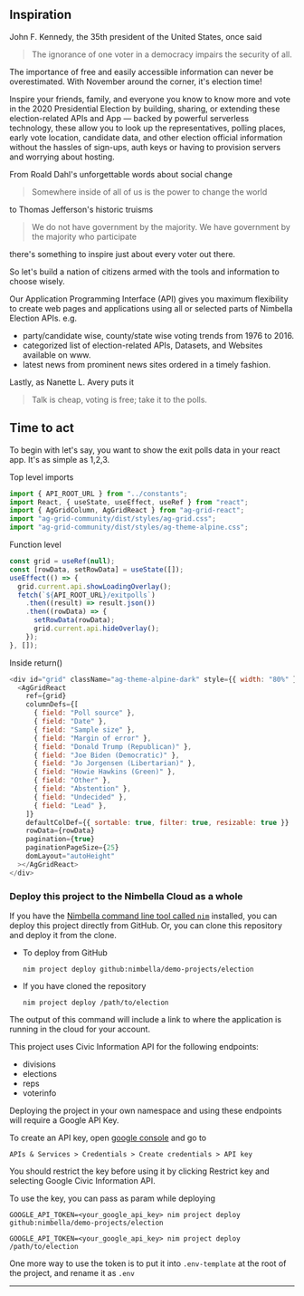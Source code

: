 ## Inspiration

John F. Kennedy, the 35th president of the United States, once said

> The ignorance of one voter in a democracy impairs the security of all.

The importance of free and easily accessible information can never be overestimated. With November around the corner, it's election time!

Inspire your friends, family, and everyone you know to know more and vote in the 2020 Presidential Election by building, sharing, or extending these election-related APIs and App — backed by powerful serverless technology, these allow you to look up the representatives, polling places, early vote location, candidate data, and other election official information without the hassles of sign-ups, auth keys or having to provision servers and worrying about hosting.

From Roald Dahl's unforgettable words about social change

> Somewhere inside of all of us is the power to change the world

to Thomas Jefferson's historic truisms

> We do not have government by the majority. We have government by the majority who participate

there's something to inspire just about every voter out there.

So let's build a nation of citizens armed with the tools and information to choose wisely.

Our Application Programming Interface (API) gives you maximum flexibility to create web pages and applications using all or selected parts of Nimbella Election APIs.
e.g.

- party/candidate wise, county/state wise voting trends from 1976 to 2016.
- categorized list of election-related APIs, Datasets, and Websites available on www.
- latest news from prominent news sites ordered in a timely fashion.

Lastly, as Nanette L. Avery puts it

> Talk is cheap, voting is free; take it to the polls.

## Time to act
To begin with let's say, you want to show the exit polls data in your react app. It's as simple as 1,2,3.

Top level imports
```js
import { API_ROOT_URL } from "../constants";
import React, { useState, useEffect, useRef } from "react";
import { AgGridColumn, AgGridReact } from "ag-grid-react";
import "ag-grid-community/dist/styles/ag-grid.css";
import "ag-grid-community/dist/styles/ag-theme-alpine.css";
```

Function level
```js
const grid = useRef(null);
const [rowData, setRowData] = useState([]);
useEffect(() => {
  grid.current.api.showLoadingOverlay();
  fetch(`${API_ROOT_URL}/exitpolls`)
    .then((result) => result.json())
    .then((rowData) => {
      setRowData(rowData);
      grid.current.api.hideOverlay();
    });
}, []);
```

Inside return()
```js
<div id="grid" className="ag-theme-alpine-dark" style={{ width: "80%" }}>
  <AgGridReact
    ref={grid}
    columnDefs={[
      { field: "Poll source" },
      { field: "Date" },
      { field: "Sample size" },
      { field: "Margin of error" },
      { field: "Donald Trump (Republican)" },
      { field: "Joe Biden (Democratic)" },
      { field: "Jo Jorgensen (Libertarian)" },
      { field: "Howie Hawkins (Green)" },
      { field: "Other" },
      { field: "Abstention" },
      { field: "Undecided" },
      { field: "Lead" },
    ]}
    defaultColDef={{ sortable: true, filter: true, resizable: true }}
    rowData={rowData}
    pagination={true}
    paginationPageSize={25}
    domLayout="autoHeight"
  ></AgGridReact>
</div>
```

### Deploy this project to the Nimbella Cloud as a whole

If you have the [Nimbella command line tool called `nim`](https://nimbella.io/downloads/nim/nim.html#install-the-nimbella-command-line-tool-nim) installed, you can deploy this project directly from GitHub. Or, you can clone this repository and deploy it from the clone.

- To deploy from GitHub

  `nim project deploy github:nimbella/demo-projects/election`

- If you have cloned the repository

  `nim project deploy /path/to/election`

The output of this command will include a link to where the application is running in the cloud for your account.


This project uses Civic Information API for the following endpoints:
- divisions
- elections
- reps
- voterinfo

Deploying the project in your own namespace and using these endpoints will require a Google API Key.

To create an API key, open [google console](https://console.cloud.google.com/) and go to

`APIs & Services > Credentials > Create credentials > API key`

You should restrict the key before using it by clicking Restrict key and selecting Google Civic Information API.

To use the key, you can pass as param while deploying

`GOOGLE_API_TOKEN=<your_google_api_key> nim project deploy github:nimbella/demo-projects/election`

`GOOGLE_API_TOKEN=<your_google_api_key> nim project deploy /path/to/election`

One more way to use the token is to put it into `.env-template` at the root of the project, and rename it as `.env`

---
